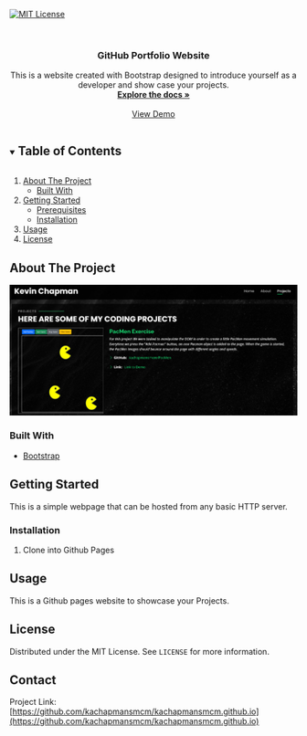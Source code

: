 [![MIT License][license-shield]][license-url]



<!-- PROJECT LOGO -->
<br />

  <h3 align="center">GitHub Portfolio Website</h3>

  <p align="center">
    This is a website created with Bootstrap designed to introduce yourself as a developer and show case your projects.
    <br />
    <a href="https://github.com/kachapmansmcm/kachapmansmcm.github.io"><strong>Explore the docs »</strong></a>
    <br />
    <br />
    <a href="https://kachapmansmcm.github.io/">View Demo</a>
  </p>
</p>



<!-- TABLE OF CONTENTS -->
<details open="open">
  <summary><h2 style="display: inline-block">Table of Contents</h2></summary>
  <ol>
    <li>
      <a href="#about-the-project">About The Project</a>
      <ul>
        <li><a href="#built-with">Built With</a></li>
      </ul>
    </li>
    <li>
      <a href="#getting-started">Getting Started</a>
      <ul>
        <li><a href="#prerequisites">Prerequisites</a></li>
        <li><a href="#installation">Installation</a></li>
      </ul>
    </li>
    <li><a href="#usage">Usage</a></li>
    <li><a href="#license">License</a></li>
  </ol>
</details>



<!-- ABOUT THE PROJECT -->
## About The Project

[![Product Name Screen Shot][product-screenshot]](https://kachapmansmcm.github.io/)


### Built With

* [Bootstrap](https://getbootstrap.com)




<!-- GETTING STARTED -->
## Getting Started

This is a simple webpage that can be hosted from any basic HTTP server.


### Installation

1. Clone into Github Pages


<!-- USAGE EXAMPLES -->
## Usage

This is a Github pages website to showcase your Projects.




<!-- LICENSE -->
## License

Distributed under the MIT License. See `LICENSE` for more information.



<!-- CONTACT -->
## Contact



Project Link: [https://github.com/kachapmansmcm/kachapmansmcm.github.io](https://github.com/kachapmansmcm/kachapmansmcm.github.io)








<!-- MARKDOWN LINKS & IMAGES -->
<!-- https://www.markdownguide.org/basic-syntax/#reference-style-links -->

[license-shield]: https://img.shields.io/badge/license-MIT-green
[license-url]: https://github.com/kachapmansmcm/kachapmansmcm.github.io/blob/main/LICENSE
[product-screenshot]: assets/img/site2.PNG
[Product Name Screen Shot]: assets/img/site1.PNG